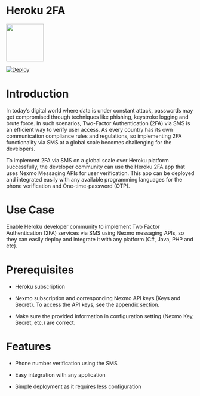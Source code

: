 # Heroku 2FA
<img src="https://raw.githubusercontent.com/AdvaiyaLabs/Heroku2FA/master/docs/image1.png" width=100>

[![Deploy](https://www.herokucdn.com/deploy/button.png)](https://heroku.com/deploy)

Introduction
============

In today’s digital world where data is under constant attack, passwords may get compromised through techniques like phishing, keystroke logging and brute force. In such scenarios, Two-Factor Authentication (2FA) via SMS is an efficient way to verify user access. As every country has its own communication compliance rules and regulations, so implementing 2FA functionality via SMS at a global scale becomes challenging for the developers.

To implement 2FA via SMS on a global scale over Heroku platform successfully, the developer community can use the Heroku 2FA app that uses Nexmo Messaging APIs for user verification. This app can be deployed and integrated easily with any available programming languages for the phone verification and One-time-password (OTP).

Use Case
========

Enable Heroku developer community to implement Two Factor Authentication (2FA) services via SMS using Nexmo messaging APIs, so they can easily deploy and integrate it with any platform (C\#, Java, PHP and etc).

Prerequisites
=============

-   Heroku subscription

-   Nexmo subscription and corresponding Nexmo API keys (Keys and Secret). To access the API keys, see the appendix section.

-   Make sure the provided information in configuration setting (Nexmo Key, Secret, etc.) are correct.

Features 
=========

-   Phone number verification using the SMS

-   Easy integration with any application

-   Simple deployment as it requires less configuration
